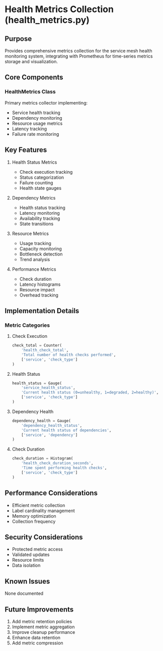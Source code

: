 # Health Metrics Collection (health_metrics.py)

## Purpose

Provides comprehensive metrics collection for the service mesh health monitoring system, integrating with Prometheus for time-series metrics storage and visualization.

## Core Components

### HealthMetrics Class

Primary metrics collector implementing:

- Service health tracking
- Dependency monitoring
- Resource usage metrics
- Latency tracking
- Failure rate monitoring

## Key Features

1. Health Status Metrics

   - Check execution tracking
   - Status categorization
   - Failure counting
   - Health state gauges

2. Dependency Metrics

   - Health status tracking
   - Latency monitoring
   - Availability tracking
   - State transitions

3. Resource Metrics

   - Usage tracking
   - Capacity monitoring
   - Bottleneck detection
   - Trend analysis

4. Performance Metrics
   - Check duration
   - Latency histograms
   - Resource impact
   - Overhead tracking

## Implementation Details

### Metric Categories

1. Check Execution

   ```python
   check_total = Counter(
       'health_check_total',
       'Total number of health checks performed',
       ['service', 'check_type']
   )
   ```

2. Health Status

   ```python
   health_status = Gauge(
       'service_health_status',
       'Current health status (0=unhealthy, 1=degraded, 2=healthy)',
       ['service', 'check_type']
   )
   ```

3. Dependency Health

   ```python
   dependency_health = Gauge(
       'dependency_health_status',
       'Current health status of dependencies',
       ['service', 'dependency']
   )
   ```

4. Check Duration
   ```python
   check_duration = Histogram(
       'health_check_duration_seconds',
       'Time spent performing health checks',
       ['service', 'check_type']
   )
   ```

## Performance Considerations

- Efficient metric collection
- Label cardinality management
- Memory optimization
- Collection frequency

## Security Considerations

- Protected metric access
- Validated updates
- Resource limits
- Data isolation

## Known Issues

None documented

## Future Improvements

1. Add metric retention policies
2. Implement metric aggregation
3. Improve cleanup performance
4. Enhance data retention
5. Add metric compression
